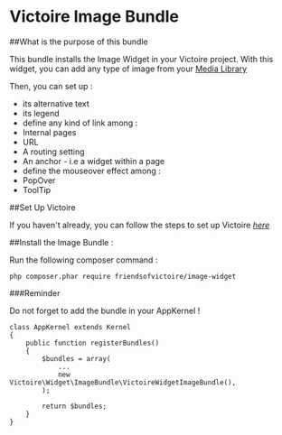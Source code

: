 Victoire Image Bundle
============

##What is the purpose of this bundle

This bundle installs the Image Widget in your Victoire project.
With this widget, you can add any type of image from your [Media Library](https://github.com/Victoire/victoire/tree/master/Bundle/MediaBundle)

Then, you can set up :

* its alternative text
* its legend
* define any kind of link among :
 * Internal pages
 * URL
 * A routing setting
 * An anchor - i.e a widget within a page
* define the mouseover effect among :
 * PopOver
 * ToolTip

##Set Up Victoire

If you haven't already, you can follow the steps to set up Victoire *[here](https://github.com/Victoire/victoire/blob/master/Bundle/CoreBundle/Resources/doc/SETUP.md)*

##Install the Image Bundle :

Run the following composer command :

    php composer.phar require friendsofvictoire/image-widget

###Reminder

Do not forget to add the bundle in your AppKernel !

    class AppKernel extends Kernel
    {
        public function registerBundles()
        {
            $bundles = array(
                ...
                new Victoire\Widget\ImageBundle\VictoireWidgetImageBundle(),
            );

            return $bundles;
        }
    }
